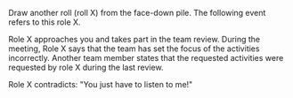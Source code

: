 Draw another roll (roll X) from the face-down pile. The following event refers to this role X.

Role X approaches you and takes part in the team review. During the meeting, Role X says that the team has set the focus of the activities incorrectly. Another team member states that the requested activities were requested by role X during the last review.

Role X contradicts: &quot;You just have to listen to me!&quot;
